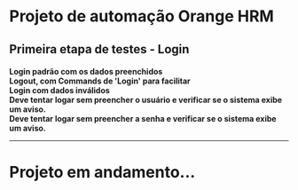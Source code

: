 <H1>Projeto de automação Orange HRM</H1>
<h2>Primeira etapa de testes - Login
<h4>Login padrão com os dados preenchidos<br>
Logout, com Commands de 'Login' para facilitar<br>
Login com dados inválidos<br>
Deve tentar logar sem preencher o usuário e verificar se o sistema exibe um aviso.<br>
Deve tentar logar sem preencher a senha e verificar se o sistema exibe um aviso.

<hr>
<h1>Projeto em andamento...